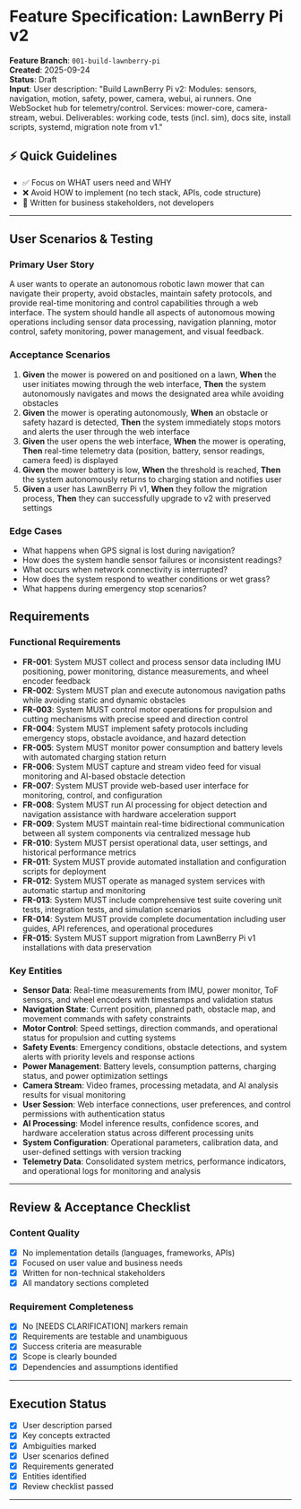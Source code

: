 # Feature Specification: LawnBerry Pi v2

**Feature Branch**: `001-build-lawnberry-pi`  
**Created**: 2025-09-24  
**Status**: Draft  
**Input**: User description: "Build LawnBerry Pi v2: Modules: sensors, navigation, motion, safety, power, camera, webui, ai runners. One WebSocket hub for telemetry/control. Services: mower-core, camera-stream, webui. Deliverables: working code, tests (incl. sim), docs site, install scripts, systemd, migration note from v1."

## ⚡ Quick Guidelines
- ✅ Focus on WHAT users need and WHY
- ❌ Avoid HOW to implement (no tech stack, APIs, code structure)
- 👥 Written for business stakeholders, not developers

---

## User Scenarios & Testing

### Primary User Story
A user wants to operate an autonomous robotic lawn mower that can navigate their property, avoid obstacles, maintain safety protocols, and provide real-time monitoring and control capabilities through a web interface. The system should handle all aspects of autonomous mowing operations including sensor data processing, navigation planning, motor control, safety monitoring, power management, and visual feedback.

### Acceptance Scenarios
1. **Given** the mower is powered on and positioned on a lawn, **When** the user initiates mowing through the web interface, **Then** the system autonomously navigates and mows the designated area while avoiding obstacles
2. **Given** the mower is operating autonomously, **When** an obstacle or safety hazard is detected, **Then** the system immediately stops motors and alerts the user through the web interface
3. **Given** the user opens the web interface, **When** the mower is operating, **Then** real-time telemetry data (position, battery, sensor readings, camera feed) is displayed
4. **Given** the mower battery is low, **When** the threshold is reached, **Then** the system autonomously returns to charging station and notifies user
5. **Given** a user has LawnBerry Pi v1, **When** they follow the migration process, **Then** they can successfully upgrade to v2 with preserved settings

### Edge Cases
- What happens when GPS signal is lost during navigation?
- How does the system handle sensor failures or inconsistent readings?
- What occurs when network connectivity is interrupted?
- How does the system respond to weather conditions or wet grass?
- What happens during emergency stop scenarios?

## Requirements

### Functional Requirements
- **FR-001**: System MUST collect and process sensor data including IMU positioning, power monitoring, distance measurements, and wheel encoder feedback
- **FR-002**: System MUST plan and execute autonomous navigation paths while avoiding static and dynamic obstacles
- **FR-003**: System MUST control motor operations for propulsion and cutting mechanisms with precise speed and direction control
- **FR-004**: System MUST implement safety protocols including emergency stops, obstacle avoidance, and hazard detection
- **FR-005**: System MUST monitor power consumption and battery levels with automated charging station return
- **FR-006**: System MUST capture and stream video feed for visual monitoring and AI-based obstacle detection
- **FR-007**: System MUST provide web-based user interface for monitoring, control, and configuration
- **FR-008**: System MUST run AI processing for object detection and navigation assistance with hardware acceleration support
- **FR-009**: System MUST maintain real-time bidirectional communication between all system components via centralized message hub
- **FR-010**: System MUST persist operational data, user settings, and historical performance metrics
- **FR-011**: System MUST provide automated installation and configuration scripts for deployment
- **FR-012**: System MUST operate as managed system services with automatic startup and monitoring
- **FR-013**: System MUST include comprehensive test suite covering unit tests, integration tests, and simulation scenarios
- **FR-014**: System MUST provide complete documentation including user guides, API references, and operational procedures
- **FR-015**: System MUST support migration from LawnBerry Pi v1 installations with data preservation

### Key Entities
- **Sensor Data**: Real-time measurements from IMU, power monitor, ToF sensors, and wheel encoders with timestamps and validation status
- **Navigation State**: Current position, planned path, obstacle map, and movement commands with safety constraints
- **Motor Control**: Speed settings, direction commands, and operational status for propulsion and cutting systems
- **Safety Events**: Emergency conditions, obstacle detections, and system alerts with priority levels and response actions
- **Power Management**: Battery levels, consumption patterns, charging status, and power optimization settings
- **Camera Stream**: Video frames, processing metadata, and AI analysis results for visual monitoring
- **User Session**: Web interface connections, user preferences, and control permissions with authentication status
- **AI Processing**: Model inference results, confidence scores, and hardware acceleration status across different processing units
- **System Configuration**: Operational parameters, calibration data, and user-defined settings with version tracking
- **Telemetry Data**: Consolidated system metrics, performance indicators, and operational logs for monitoring and analysis

---

## Review & Acceptance Checklist

### Content Quality
- [x] No implementation details (languages, frameworks, APIs)
- [x] Focused on user value and business needs
- [x] Written for non-technical stakeholders
- [x] All mandatory sections completed

### Requirement Completeness
- [x] No [NEEDS CLARIFICATION] markers remain
- [x] Requirements are testable and unambiguous  
- [x] Success criteria are measurable
- [x] Scope is clearly bounded
- [x] Dependencies and assumptions identified

---

## Execution Status

- [x] User description parsed
- [x] Key concepts extracted
- [x] Ambiguities marked
- [x] User scenarios defined
- [x] Requirements generated
- [x] Entities identified
- [x] Review checklist passed

---
